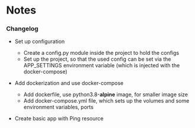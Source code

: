 # Notes

### Changelog

* Set up configuration
    * Create a config.py module inside the project to hold the configs
    * Set up the project, so that the used config can be set via the APP_SETTINGS environment variable (which is injected with the docker-compose)

* Add dockerization and use docker-compose
    * Add dockerfile, use python3.8-__alpine__ image, for smaller image size
    * Add docker-compose.yml file, which sets up the volumes and some environment variables, ports

* Create basic app with Ping resource